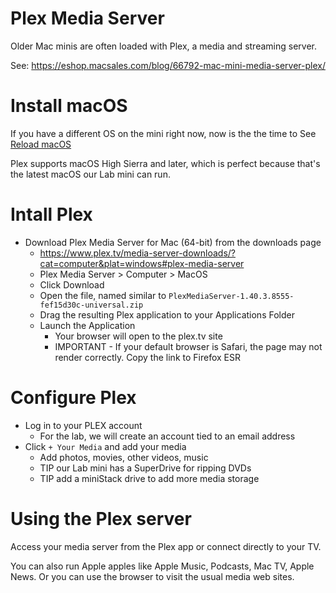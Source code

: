 # Plex Media Server
Older Mac minis are often loaded with Plex, a media and streaming server.

See: https://eshop.macsales.com/blog/66792-mac-mini-media-server-plex/

# Install macOS
If you have a different OS on the mini right now, now is the the time to See [Reload macOS](3_Reload_macOS.md)

Plex supports macOS High Sierra and later, which is perfect because that's the latest macOS our Lab mini can run.



# Intall Plex
- Download Plex Media Server for Mac (64-bit) from the downloads page
  - https://www.plex.tv/media-server-downloads/?cat=computer&plat=windows#plex-media-server
  - Plex Media Server > Computer > MacOS
  - Click Download
  - Open the file, named similar to `PlexMediaServer-1.40.3.8555-fef15d30c-universal.zip`
  - Drag the resulting Plex application to your Applications Folder
  - Launch the Application
    - Your browser will open to the plex.tv site
    - IMPORTANT - If your default browser is Safari, the page may not render correctly. Copy the link to Firefox ESR

# Configure Plex
- Log in to your PLEX account
  - For the lab, we will create an account tied to an email address
- Click `+ Your Media` and add your media
  - Add photos, movies, other videos, music
  - TIP our Lab mini has a SuperDrive for ripping DVDs
  - TIP add a miniStack drive to add more media storage
 
# Using the Plex server
Access your media server from the Plex app or connect directly to your TV.

You can also run Apple apples like Apple Music, Podcasts, Mac TV, Apple News. Or you can use the browser to visit the usual media web sites.
  
